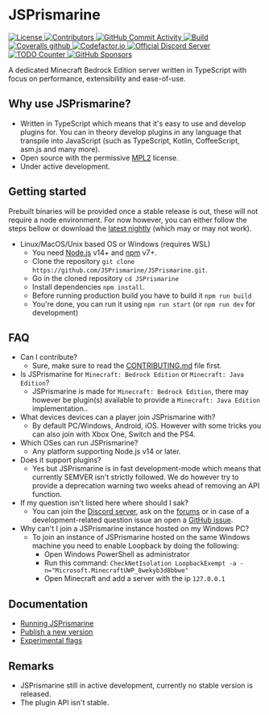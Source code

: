 # JSPrismarine

<a href="https://github.com/JSPrismarine/JSPrismarine/blob/master/LICENSE">
  <img alt="License" src="https://img.shields.io/github/license/JSPrismarine/JSPrismarine?style=flat-square">
</a>
<a href="https://github.com/JSPrismarine/JSPrismarine/graphs/contributors">
  <img alt="Contributors" src="https://img.shields.io/github/contributors/JSPrismarine/JSPrismarine?color=%23E30B5D&style=flat-square">
</a>
<a href="https://github.com/JSPrismarine/JSPrismarine/commits/master">
  <img alt="GitHub Commit Activity" src="https://img.shields.io/github/commit-activity/m/JSPrismarine/JSPrismarine?color=%2387F4BC&style=flat-square">
</a>
<a href="https://github.com/JSPrismarine/JSPrismarine/actions?query=workflow%3A%22Unit+%26+Integration+Testing%22">
  <img alt="Build" src="https://img.shields.io/github/workflow/status/JSPrismarine/JSPrismarine/Unit%20&%20Integration%20Testing?style=flat-square">
</a>
<a href="https://coveralls.io/github/JSPrismarine/JSPrismarine">
  <img alt="Coveralls github" src="https://img.shields.io/coveralls/github/JSPrismarine/JSPrismarine?style=flat-square">
</a>
<a href="https://www.codefactor.io/repository/github/jsprismarine/jsprismarine">
  <img alt="Codefactor.io" src="https://www.codefactor.io/repository/github/jsprismarine/jsprismarine/badge?style=flat-square">
</a>
<a href="https://discord.gg/6w8JWhy">
  <img alt="Official Discord Server" src="https://img.shields.io/discord/704967868885762108?color=%237289DA&label=Discord&style=flat-square">
</a>
<a href="https://github.com/JSPrismarine/JSPrismarine/search?q=todo">
  <img alt="TODO Counter" src="https://img.shields.io/github/search/JSPrismarine/JSPrismarine/todo.svg?style=flat-square">
</a>
<a href="https://github.com/sponsors/JSPrismarine">
  <img alt="GitHub Sponsors" src="https://img.shields.io/github/sponsors/JSPrismarine?style=flat-square">
</a>

A dedicated Minecraft Bedrock Edition server written in TypeScript with focus on performance, extensibility and ease-of-use.

## Why use JSPrismarine?

*   Written in TypeScript which means that it's easy to use and develop plugins for. You can in theory develop plugins in any language that transpile into JavaScript (such as TypeScript, Kotlin, CoffeeScript, asm.js and many more).
*   Open source with the permissive [MPL2](https://github.com/JSPrismarine/JSPrismarine/blob/master/LICENSE) license.
*   Under active development.

## Getting started

Prebuilt binaries will be provided once a stable release is out, these will not require a node environment. For now however, you can either follow the steps bellow or download the [latest nightly](https://github.com/JSPrismarine/JSPrismarine/actions?query=branch%3Amaster+workflow%3A%22Build+artifacts%22) (which may or may not work).

*   Linux/MacOS/Unix based OS or Windows (requires WSL)
    -   You need [Node.js](https://nodejs.org) v14+ and [npm](https://www.npmjs.com) v7+.
    -   Clone the repository `git clone https://github.com/JSPrismarine/JSPrismarine.git`.
    -   Go in the cloned repository `cd JSPrismarine`
    -   Install dependencies `npm install`.
    -   Before running production build you have to build it `npm run build`
    -   You're done, you can run it using `npm run start` (or `npm run dev` for development)

## FAQ

*   Can I contribute?
    -   Sure, make sure to read the [CONTRIBUTING.md](https://github.com/JSPrismarine/JSPrismarine/blob/master/CONTRIBUTING.md) file first.
*   Is JSPrismarine for `Minecraft: Bedrock Edition` or `Minecraft: Java Edition`?
    -   JSPrismarine is made for `Minecraft: Bedrock Edition`, there may however be plugin(s) available to provide a `Minecraft: Java Edition` implementation..
*   What devices devices can a player join JSPrismarine with?
    -   By default PC/Windows, Android, iOS. However with some tricks you can also join with Xbox One, Switch and the PS4.
*   Which OSes can run JSPrismarine?
    -   Any platform supporting Node.js v14 or later.
*   Does it support plugins?
    -   Yes but JSPrismarine is in fast development-mode which means that currently SEMVER isn't strictly followed. We do however try to provide a deprecation warning two weeks ahead of removing an API function.
*   If my question isn't listed here where should I sak?
    -   You can join the [Discord server](https://discord.gg/fGkHZhu), ask on the [forums](https://prismarine.dev) or in case of a development-related question issue an open a [GitHub issue](https://github.com/HerryYT/JSPrismarine/issues/new).
*   Why can't I join a JSPrismarine instance hosted on my Windows PC?
    -   To join an instance of JSPrismarine hosted on the same Windows machine you need to enable Loopback by doing the following:
        -   Open Windows PowerShell as administrator
        -   Run this command: `CheckNetIsolation LoopbackExempt -a -n="Microsoft.MinecraftUWP_8wekyb3d8bbwe"`
        -   Open Minecraft and add a server with the ip `127.0.0.1`

## Documentation

*   [Running JSPrismarine](documentation/running.md)
*   [Publish a new version](documentation/publish-package.md)
*   [Experimental flags](documentation/experimental-flags.md)

## Remarks

*   JSPrismarine still in active development, currently no stable version is released.
*   The plugin API isn't stable.
